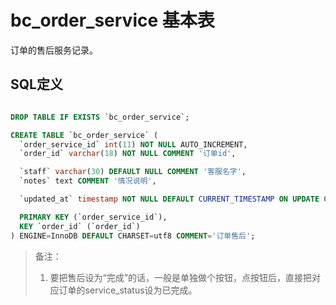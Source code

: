 # bc_order_service 基本表

订单的售后服务记录。

## SQL定义

```sql

DROP TABLE IF EXISTS `bc_order_service`;

CREATE TABLE `bc_order_service` (
  `order_service_id` int(11) NOT NULL AUTO_INCREMENT,
  `order_id` varchar(18) NOT NULL COMMENT '订单id',

  `staff` varchar(30) DEFAULT NULL COMMENT '客服名字',
  `notes` text COMMENT '情况说明',

  `updated_at` timestamp NOT NULL DEFAULT CURRENT_TIMESTAMP ON UPDATE CURRENT_TIMESTAMP COMMENT '更新时间',

  PRIMARY KEY (`order_service_id`),
  KEY `order_id` (`order_id`)
) ENGINE=InnoDB DEFAULT CHARSET=utf8 COMMENT='订单售后';

```

> 备注：
> 1. 要把售后设为“完成”的话，一般是单独做个按钮，点按钮后，直接把对应订单的service_status设为已完成。
